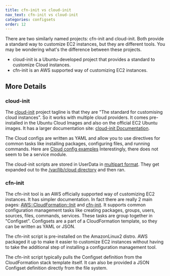 ```yaml
---
title: cfn-init vs cloud-init
nav_text: cfn-init vs cloud-init
categories: configsets
order: 12
---
```


There are two similarly named projects: cfn-init and cloud-init. Both provide a standard way to customize EC2 instances, but they are different tools. You may be wondering what's the difference between these projects.

* cloud-init is a Ubuntu-developed project that provides a standard to customize Cloud instances.
* cfn-init is an AWS supported way of customizing EC2 instances.

## More Details

### cloud-init

The [cloud-init](https://cloud-init.io/) project tagline is that they are "The standard for customising cloud instances". So it works with multiple cloud providers. It comes pre-installed in the Ubuntu Cloud Images and also on the official EC2 Ubuntu images. It has a larger documentation site: [cloud-init Documentation](https://cloudinit.readthedocs.io/en/latest/).

The Cloud configs are written as YAML and allow you to use directives for common tasks like installing packages, configuring files, and running commands.  Here are [Cloud config examples](https://cloudinit.readthedocs.io/en/latest/topics/examples.html) Interestingly, there does not seem to be a service module.

The cloud-init scripts are stored in UserData in [multipart format](https://cloudinit.readthedocs.io/en/latest/topics/format.html#). They get expanded out to the [/var/lib/cloud directory](https://cloudinit.readthedocs.io/en/latest/topics/dir_layout.html) and then ran.

### cfn-init

The cfn-init tool is an AWS officially supported way of customizing EC2 instances.  It has simpler documentation. In fact there are really 2 main pages: [AWS::CloudFormation::Init](https://docs.aws.amazon.com/AWSCloudFormation/latest/UserGuide/aws-resource-init.html) and [cfn-init](https://docs.aws.amazon.com/AWSCloudFormation/latest/UserGuide/cfn-init.html).  It supports common configuration management tasks like creating packages, groups, users, sources, files, commands, services.  These tasks are group together in "Configset".  Configsets are a part of a CloudFormation template, so they can be written as YAML or JSON.

The cfn-init script is pre-installed on the AmazonLinux2 distro. AWS packaged it up to make it easier to customize EC2 instances without having to take the additional step of installing a configuration management tool.

The cfn-init script typically pulls the Configset definition from the CloudFormation stack template itself.  It can also be provided a JSON Configset definition directly from the file system.


